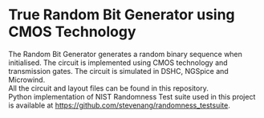 # True Random Bit Generator using CMOS Technology
The Random Bit Generator generates a random binary sequence when initialised. The circuit is implemented using CMOS technology and transmission gates. 
The circuit is simulated in DSHC, NGSpice and Microwind.<br>
All the circuit and layout files can be found in this repository. <br>
Python implementation of NIST Randomness Test suite used in this project is available at https://github.com/stevenang/randomness_testsuite.
